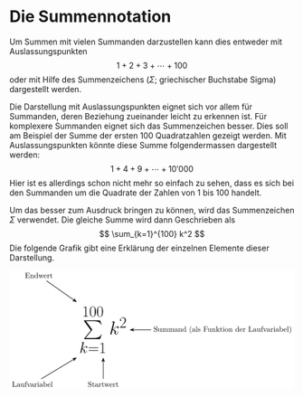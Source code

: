 # Die Summennotation

Um Summen mit vielen Summanden darzustellen kann dies entweder mit
Auslassungspunkten
$$
1 + 2 + 3 + \cdots + 100
$$
oder mit Hilfe des Summenzeichens ($\Sigma$; griechischer Buchstabe
Sigma) dargestellt werden.

Die Darstellung mit Auslassungspunkten eignet sich vor allem für
Summanden, deren Beziehung zueinander leicht zu erkennen ist. Für
komplexere Summanden eignet sich das Summenzeichen besser. Dies soll am
Beispiel der Summe der ersten 100 Quadratzahlen gezeigt werden. Mit
Auslassungspunkten könnte diese Summe folgendermassen dargestellt
werden:
$$
1 + 4 + 9 + \cdots + 10'000
$$
Hier ist es allerdings schon nicht mehr so einfach zu sehen, dass es
sich bei den Summanden um die Quadrate der Zahlen von 1 bis 100 handelt.

Um das besser zum Ausdruck bringen zu können, wird das Summenzeichen
$\Sigma$ verwendet. Die gleiche Summe wird dann Geschrieben als
$$
\sum_{k=1}^{100} k^2
$$
Die folgende Grafik gibt eine Erklärung der einzelnen Elemente dieser
Darstellung.

![Erläuterung zur Summenformel](images/erlaeuterung_summenformel.svg)